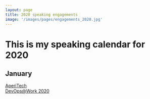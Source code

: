 ```yaml
---
layout: page
title: 2020 speaking engagements
image: '/images/pages/engagements_2020.jpg'
---
```


# This is my speaking calendar for 2020

January
---
[AperiTech](https://community.codemotion.com/domusdotnet/meetups/meetup-aperitech-roma-di-gennaio-di-domusdotnet)  
[DevOps@Work 2020](https://www.eventbrite.it/e/biglietti-devops-work-2020-81206162819)